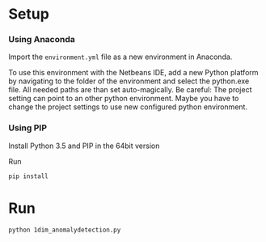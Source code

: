 # Setup
### Using Anaconda
Import the `environment.yml` file as a new environment in Anaconda.

To use this environment with the Netbeans IDE, add a new Python platform by navigating to the folder of the environment and select the python.exe file. All needed paths are than set auto-magically. Be careful: The project setting can point to an other python environment. Maybe you have to change the project settings to use new configured python environment.

### Using PIP
Install Python 3.5 and PIP in the 64bit version

Run
```
pip install
```

# Run
```
python 1dim_anomalydetection.py
```
